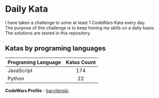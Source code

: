 # Daily Kata

I have taken a challenge to solve at least 1 CodeWars Kata every day.  
The purpose of this challenge is to keep honing my skills on a daily basis.  
The solutions are stored in this repository.

## Katas by programing languages

| Programing Language | Katas Count |
| ------------------- | :---------: |
| JavaScript          |         174 |
| Python              |          22 |


**CodeWars Profile** - [barvilenski](https://www.codewars.com/users/vbarv24).

